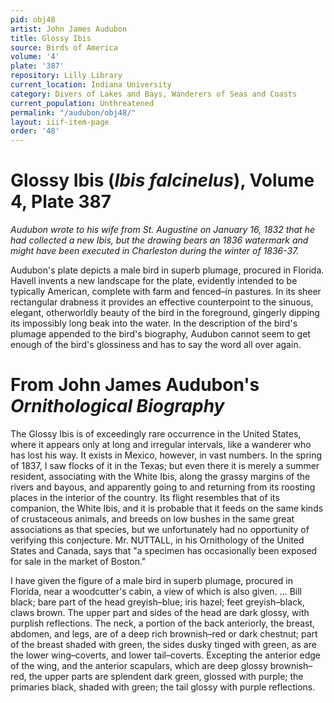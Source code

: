 ```yaml
---
pid: obj48
artist: John James Audubon
title: Glossy Ibis
source: Birds of America
volume: '4'
plate: '387'
repository: Lilly Library
current_location: Indiana University
category: Divers of Lakes and Bays, Wanderers of Seas and Coasts
current_population: Unthreatened
permalink: "/audubon/obj48/"
layout: iiif-item-page
order: '48'
---
```


# Glossy Ibis (_Ibis falcinelus_), Volume 4, Plate 387

_Audubon wrote to his wife from St. Augustine on January 16, 1832 that he had collected a new Ibis, but the drawing bears an 1836 watermark and might have been executed in Charleston during the winter of 1836-37._

Audubon's plate depicts a male bird in superb plumage, procured in Florida. Havell invents a new landscape for the plate, evidently intended to be typically American, complete with farm and fenced–in pastures. In its sheer rectangular drabness it provides an effective counterpoint to the sinuous, elegant, otherworldly beauty of the bird in the foreground, gingerly dipping its impossibly long beak into the water. In the description of the bird's plumage appended to the bird's biography, Audubon cannot seem to get enough of the bird's glossiness and has to say the word all over again.

# From John James Audubon's _Ornithological Biography_

The Glossy Ibis is of exceedingly rare occurrence in the United States, where it appears only at long and irregular intervals, like a wanderer who has lost his way. It exists in Mexico, however, in vast numbers. In the spring of 1837, I saw flocks of it in the Texas; but even there it is merely a summer resident, associating with the White Ibis, along the grassy margins of the rivers and bayous, and apparently going to and returning from its roosting places in the interior of the country. Its flight resembles that of its companion, the White Ibis, and it is probable that it feeds on the same kinds of crustaceous animals, and breeds on low bushes in the same great associations as that species, but we unfortunately had no opportunity of verifying this conjecture. Mr. NUTTALL, in his Ornithology of the United States and Canada, says that "a specimen has occasionally been exposed for sale in the market of Boston."

I have given the figure of a male bird in superb plumage, procured in Florida, near a woodcutter's cabin, a view of which is also given. ... Bill black; bare part of the head greyish–blue; iris hazel; feet greyish–black, claws brown. The upper part and sides of the head are dark glossy, with purplish reflections. The neck, a portion of the back anteriorly, the breast, abdomen, and legs, are of a deep rich brownish–red or dark chestnut; part of the breast shaded with green, the sides dusky tinged with green, as are the lower wing–coverts, and lower tail–coverts. Excepting the anterior edge of the wing, and the anterior scapulars, which are deep glossy brownish–red, the upper parts are splendent dark green, glossed with purple; the primaries black, shaded with green; the tail glossy with purple reflections.
